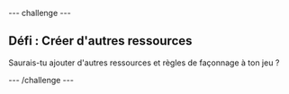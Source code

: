 --- challenge ---
## Défi : Créer d'autres ressources
Saurais-tu ajouter d'autres ressources et règles de façonnage à ton jeu ?



--- /challenge ---